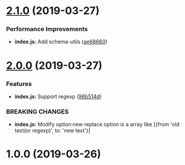 # [2.1.0](https://github.com/kwzm/replace-loader/compare/v2.0.0...v2.1.0) (2019-03-27)


### Performance Improvements

* **index.js:** Add schema-utils ([ae68660](https://github.com/kwzm/replace-loader/commit/ae68660))



# [2.0.0](https://github.com/kwzm/replace-loader/compare/v1.0.0...v2.0.0) (2019-03-27)


### Features

* **index.js:** Support regexp ([96b514d](https://github.com/kwzm/replace-loader/commit/96b514d))


### BREAKING CHANGES

* **index.js:** Modify option:new replace option is a array like [{from 'old text(or regexp)', to:
'new text'}]



# 1.0.0 (2019-03-26)



